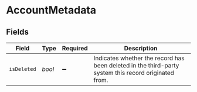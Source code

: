 # AccountMetadata


## Fields

| Field                                                                                                | Type                                                                                                 | Required                                                                                             | Description                                                                                          |
| ---------------------------------------------------------------------------------------------------- | ---------------------------------------------------------------------------------------------------- | ---------------------------------------------------------------------------------------------------- | ---------------------------------------------------------------------------------------------------- |
| `isDeleted`                                                                                          | *bool*                                                                                               | :heavy_minus_sign:                                                                                   | Indicates whether the record has been deleted in the third-party system this record originated from. |